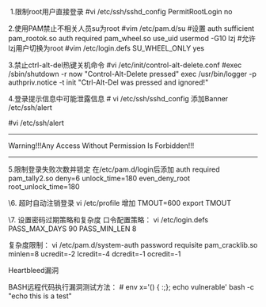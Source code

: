 ​         1.限制root用户直接登录
\#vi /etc/ssh/sshd_config
PermitRootLogin no

2.使用PAM禁止不相关人员su为root
\#vim /etc/pam.d/su
\#设置
auth sufficient pam_rootok.so
auth required pam_wheel.so use_uid
usermod -G10 lzj #允许lzj用户切换为root
\#vim /etc/login.defs
SU_WHEEL_ONLY yes

3.禁止ctrl-alt-del热键关机命令
\#vi /etc/init/control-alt-delete.conf
\#exec /sbin/shutdown -r now "Control-Alt-Delete pressed"
exec /usr/bin/logger -p authpriv.notice -t init "Ctrl-Alt-Del was pressed and ignored!"

4.登录提示信息中可能泄露信息
\# vi /etc/ssh/sshd_config
添加Banner /etc/ssh/alert

\#vi /etc/ssh/alert
*******************************************************
Warning!!!Any Access Without Permission Is Forbidden!!!
*******************************************************

5.限制登录失败次数并锁定
在/etc/pam.d/login后添加
auth required pam_tally2.so deny=6 unlock_time=180 even_deny_root root_unlock_time=180

\6. 超时自动注销登录
vi /etc/profile
增加
TMOUT=600
export TMOUT

\7. 设置密码过期策略和复杂度
口令配置策略：
vi /etc/login.defs
PASS_MAX_DAYS 90
PASS_MIN_LEN 8	

复杂度限制：
vi /etc/pam.d/system-auth
password requisite  pam_cracklib.so minlen=8  ucredit=-2 lcredit=-4  dcredit=-1 ocredit=-1


Heartbleed漏洞

BASH远程代码执行漏洞测试方法：
\# env x='() { :;}; echo vulnerable' bash -c "echo this is a test"

